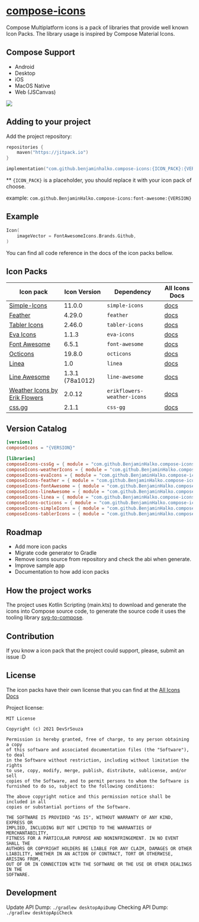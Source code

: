 # [compose-icons](https://github.com/DevSrSouza/compose-icons)

Compose Multiplatform icons is a pack of libraries that provide well known Icon Packs. The library usage is inspired by Compose Material Icons.

## Compose Support
- Android
- Desktop
- iOS
- MacOS Native
- Web (JSCanvas)

![](https://user-images.githubusercontent.com/29736164/111044124-6b131080-8425-11eb-9b03-0d3b409377a5.png)

## Adding to your project

Add the project repository:
```kotlin
repositories {
    maven("https://jitpack.io")
}
```

```kotlin
implementation("com.github.benjaminhalko.compose-icons:{ICON_PACK}:{VERSION}")
```

** `{ICON_PACK}` is a placeholder, you should replace it with your icon pack of choose.

example: `com.github.BenjaminHalko.compose-icons:font-awesome:{VERSION}`

## Example

```kotlin
Icon(
    imageVector = FontAwesomeIcons.Brands.Github,
)
```

You can find all code reference in the docs of the icon packs bellow.

## Icon Packs

| Icon pack | Icon Version | Dependency | All Icons Docs |
| --- | --- | --- | --- |
| [Simple-Icons](https://simpleicons.org/) | 11.0.0 | `simple-icons` | [docs](simple-icons/DOCUMENTATION.md) |
| [Feather](https://feathericons.com/) | 4.29.0 | `feather` | [docs](feather/DOCUMENTATION.md) |
| [Tabler Icons](https://tabler-icons.io/) | 2.46.0 | `tabler-icons` | [docs](tabler-icons/DOCUMENTATION.md) |
| [Eva Icons](https://akveo.github.io/eva-icons/#/) | 1.1.3 | `eva-icons` | [docs](eva-icons/DOCUMENTATION.md) |
| [Font Awesome](https://fontawesome.com/) | 6.5.1 | `font-awesome` | [docs](font-awesome/DOCUMENTATION.md) |
| [Octicons](https://primer.style/octicons/) | 19.8.0 | `octicons` | [docs](octicons/DOCUMENTATION.md) |
| [Linea](http://www.linea.io/) | 1.0 | `linea` | [docs](linea/DOCUMENTATION.md) |
| [Line Awesome](https://icons8.com/line-awesome) | 1.3.1 (78a1012) | `line-awesome` | [docs](line-awesome/DOCUMENTATION.md) |
| [Weather Icons by Erik Flowers](https://github.com/erikflowers/weather-icons) | 2.0.12 | `erikflowers-weather-icons` | [docs](erikflowers-weather-icons/DOCUMENTATION.md) |
| [css.gg](https://css.gg/) | 2.1.1 | `css-gg` | [docs](css-gg/DOCUMENTATION.md) |

## Version Catalog

```toml
[versions]
composeIcons = "{VERSION}"

[libraries]
composeIcons-cssGg = { module = "com.github.BenjaminHalko.compose-icons:css-gg", version.ref = "composeIcons" }
composeIcons-weatherIcons = { module = "com.github.BenjaminHalko.compose-icons:erikflowers-weather-icons", version.ref = "composeIcons" }
composeIcons-evaIcons = { module = "com.github.BenjaminHalko.compose-icons:eva-icons", version.ref = "composeIcons" }
composeIcons-feather = { module = "com.github.BenjaminHalko.compose-icons:feather", version.ref = "composeIcons" }
composeIcons-fontAwesome = { module = "com.github.BenjaminHalko.compose-icons:font-awesome", version.ref = "composeIcons" }
composeIcons-lineAwesome = { module = "com.github.BenjaminHalko.compose-icons:line-awesome", version.ref = "composeIcons" }
composeIcons-linea = { module = "com.github.BenjaminHalko.compose-icons:linea", version.ref = "composeIcons" }
composeIcons-octicons = { module = "com.github.BenjaminHalko.compose-icons:octicons", version.ref = "composeIcons" }
composeIcons-simpleIcons = { module = "com.github.BenjaminHalko.compose-icons:simple-icons", version.ref = "composeIcons" }
composeIcons-tablerIcons = { module = "com.github.BenjaminHalko.compose-icons:tabler-icons", version.ref = "composeIcons" }
```

## Roadmap
- Add more icon packs
- Migrate code generator to Gradle
- Remove icons source from repository and check the abi when generate.
- Improve sample app
- Documentation to how add icon packs

## How the project works

The project uses Kotlin Scripting (main.kts) to download and generate the icons into Compose source code, to generate the source code it uses the tooling library [svg-to-compose](https://github.com/DevSrSouza/svg-to-compose).

## Contribution

If you know a icon pack that the project could support, please, submit an issue :D

## License

The icon packs have their own license that you can find at the [All Icons Docs](#Icon-Packs)

Project license:
```
MIT License

Copyright (c) 2021 DevSrSouza

Permission is hereby granted, free of charge, to any person obtaining a copy
of this software and associated documentation files (the "Software"), to deal
in the Software without restriction, including without limitation the rights
to use, copy, modify, merge, publish, distribute, sublicense, and/or sell
copies of the Software, and to permit persons to whom the Software is
furnished to do so, subject to the following conditions:

The above copyright notice and this permission notice shall be included in all
copies or substantial portions of the Software.

THE SOFTWARE IS PROVIDED "AS IS", WITHOUT WARRANTY OF ANY KIND, EXPRESS OR
IMPLIED, INCLUDING BUT NOT LIMITED TO THE WARRANTIES OF MERCHANTABILITY,
FITNESS FOR A PARTICULAR PURPOSE AND NONINFRINGEMENT. IN NO EVENT SHALL THE
AUTHORS OR COPYRIGHT HOLDERS BE LIABLE FOR ANY CLAIM, DAMAGES OR OTHER
LIABILITY, WHETHER IN AN ACTION OF CONTRACT, TORT OR OTHERWISE, ARISING FROM,
OUT OF OR IN CONNECTION WITH THE SOFTWARE OR THE USE OR OTHER DEALINGS IN THE
SOFTWARE.

```

## Development

Update API Dump: `./gradlew desktopApiDump`
Checking API Dump: `./gradlew desktopApiCheck`
